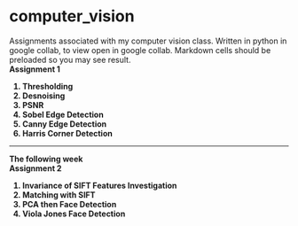 # computer_vision
Assignments associated with my computer vision class. Written in python in google collab, to view open in google collab. Markdown cells should be preloaded so you may see result.
<br>
<b>Assignment 1<b>
1. Thresholding
2. Desnoising
3. PSNR
4. Sobel Edge Detection
5. Canny Edge Detection
6. Harris Corner Detection
---
The following week
<br>
<b>Assignment 2<b>
1. Invariance of SIFT Features Investigation
2. Matching with SIFT
3. PCA then Face Detection
4. Viola Jones Face Detection
